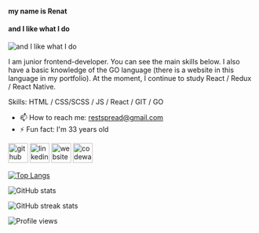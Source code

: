 #### my name is Renat
#### and I like what I do
![and I like what I do](https://i.ibb.co/dfGYfcL/photo.jpg)

I am junior frontend-developer. You can see the main skills below. I also have a basic knowledge of the GO language (there is a website in this language in my portfolio). At the moment, I continue to study React / Redux / React Native.

Skills: HTML / CSS/SCSS / JS / React / GIT / GO

- 📫 How to reach me: restspread@gmail.com 
- ⚡ Fun fact: I'm 33 years old 


[<img src='https://cdn.jsdelivr.net/npm/simple-icons@3.0.1/icons/github.svg' alt='github' height='40'>](https://github.com/Renik07)  [<img src='https://cdn.jsdelivr.net/npm/simple-icons@3.0.1/icons/linkedin.svg' alt='linkedin' height='40'>](https://www.linkedin.com/in/renat-gayazutdinov-07344a65/)  [<img src='https://cdn.jsdelivr.net/npm/simple-icons@3.0.1/icons/icloud.svg' alt='website' height='40'>](https://www.riportfolio.ru/)  [<img src='https://cdn.jsdelivr.net/npm/simple-icons@3.0.1/icons/codewars.svg' alt='codewars' height='40'>](https://www.codewars.com/users/Renik07)  

[![Top Langs](https://github-readme-stats.vercel.app/api/top-langs/?username=Renik07)](https://github.com/anuraghazra/github-readme-stats)

![GitHub stats](https://github-readme-stats.vercel.app/api?username=Renik07&show_icons=true)  

![GitHub streak stats](https://github-readme-streak-stats.herokuapp.com/?user=Renik07)  

![Profile views](https://gpvc.arturio.dev/Renik07)  
